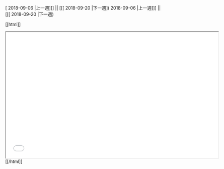 [ 2018-09-06 |上一週]]] || [[[ 2018-09-20 |下一週]( 2018-09-06 |上一週]]] || [[[ 2018-09-20 |下一週)



[[html]]
<iframe src='<http://pad.hackingthursday.org>  ?showControls=true&showChat=true&showLineNumbers=true&useMonospaceFont=false' width=675 height=400></iframe>
[[/html]]